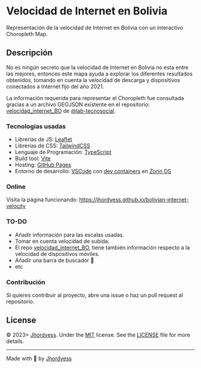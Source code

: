 # Velocidad de Internet en Bolivia

Representación de la velocidad de Internet en Bolivia con un interactivo Choropleth Map.

## Descripción

No es ningún secreto que la velocidad de Internet en Bolivia no esta entre las mejores, entonces este mapa ayuda a explorar los diferentes resultados obtenidos, tomando en cuenta la velocidad de descarga y dispositivos conectados a Internet fijo del año 2021.

La información requerida para representar el Choropleth fue consultada gracias a un archivo GEOJSON existente en el repositorio: [velocidad_internet_BO](https://github.com/lab-tecnosocial/velocidad_internet_BO/) de [@lab-tecnosocial](https://github.com/lab-tecnosocial).

### Tecnologías usadas

- Librerías de JS: [Leaflet](https://leafletjs.com/)
- Librerías de CSS: [TailwindCSS](https://tailwindcss.com/)
- Lenguaje de Programación: [TypeScript](https://www.typescriptlang.org/)
- Build tool: [Vite](https://vitejs.dev/)
- Hosting: [GitHub Pages](https://pages.github.com/)
- Entorno de desarrollo: [VSCode](https://code.visualstudio.com/) con [dev containers](https://code.visualstudio.com/docs/remote/containers) en [Zorin OS](https://zorinos.com/)

### Online

Visita la página funcionando: <https://jhordyess.github.io/bolivian-internet-velocity>

### TO-DO

- Añadir información para las escalas usadas.
- Tomar en cuenta velocidad de subida.
- El repo [velocidad_internet_BO](https://github.com/lab-tecnosocial/velocidad_internet_BO/), tiene también información respecto a la velocidad de dispositivos móviles.
- Añadir una barra de buscador 🤔
- etc

### Contribución

Si quieres contribuir al proyecto, abre una issue o haz un pull request al repositorio.

## License

© 2023> [Jhordyess](https://github.com/jhordyess). Under the [MIT](https://choosealicense.com/licenses/mit/) license. See the [LICENSE](./LICENSE) file for more details.

---

Made with 💪 by [Jhordyess](https://www.jhordyess.com/)
